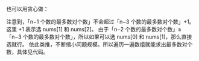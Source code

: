 也可以用贪心做：

注意到，「n−1 个数的最多数对个数」不会超过「n−3 个数的最多数对个数」+1。这里 +1 表示选 nums[1] 和 nums[2]。
由于「n−2 个数的最多数对个数」≥「n−3 个数的最多数对个数」，所以如果可以选 nums[0] 和 nums[1]，那么直接选就行。
依此类推，不断缩小问题规模。所以遍历一遍数组就能求出最多数对个数，具体见代码。
